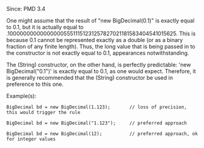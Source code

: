 Since: PMD 3.4

One might assume that the result of &quot;new BigDecimal(0.1)&quot; is exactly equal to 0.1, but it is actually
equal to .1000000000000000055511151231257827021181583404541015625.
This is because 0.1 cannot be represented exactly as a double (or as a binary fraction of any finite
length). Thus, the long value that is being passed in to the constructor is not exactly equal to 0.1,
appearances notwithstanding.

The (String) constructor, on the other hand, is perfectly predictable: 'new BigDecimal(&quot;0.1&quot;)' is
exactly equal to 0.1, as one would expect.  Therefore, it is generally recommended that the
(String) constructor be used in preference to this one.

Example(s):
```
BigDecimal bd = new BigDecimal(1.123);       // loss of precision, this would trigger the rule

BigDecimal bd = new BigDecimal("1.123");     // preferred approach

BigDecimal bd = new BigDecimal(12);          // preferred approach, ok for integer values
```
